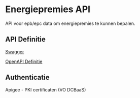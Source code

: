 # Energiepremies API

API voor epb/epc data om energiepremies te kunnen bepalen.

## API Definitie

[Swagger](https://ovo000090.github.io/VEKA_REST_API/?urls.primaryName=V1+-+Energiepremies+API+-+UAT)

[OpenAPI Definitie](../energiepremies/energiepremies-api-uat-v1.yaml)

## Authenticatie
Apigee - PKI certificaten (VO DCBaaS)